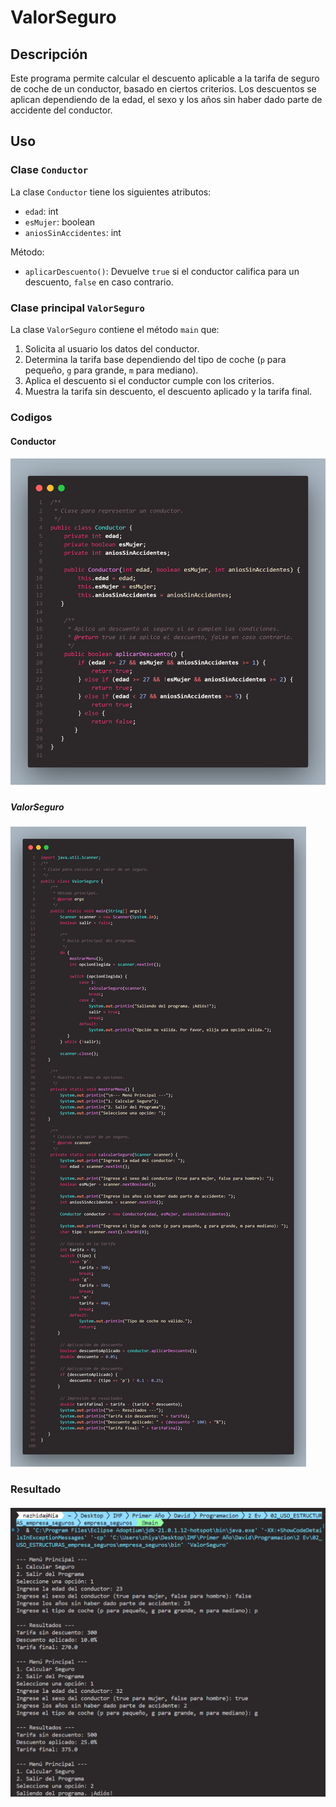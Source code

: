 # ValorSeguro

## Descripción
Este programa permite calcular el descuento aplicable a la tarifa de seguro de coche de un conductor, basado en ciertos criterios. Los descuentos se aplican dependiendo de la edad, el sexo y los años sin haber dado parte de accidente del conductor.

## Uso
### Clase `Conductor`
La clase `Conductor` tiene los siguientes atributos:
- `edad`: int
- `esMujer`: boolean
- `aniosSinAccidentes`: int

Método:
- `aplicarDescuento()`: Devuelve `true` si el conductor califica para un descuento, `false` en caso contrario.

### Clase principal `ValorSeguro`
La clase `ValorSeguro` contiene el método `main` que:
1. Solicita al usuario los datos del conductor.
2. Determina la tarifa base dependiendo del tipo de coche (`p` para pequeño, `g` para grande, `m` para mediano).
3. Aplica el descuento si el conductor cumple con los criterios.
4. Muestra la tarifa sin descuento, el descuento aplicado y la tarifa final.

### Codigos
#### Conductor
##### ![alt text](img/Conductor.png) 
##### ValorSeguro
#### ![alt text](img/ValorSeguro.png) 
### Resultado
#### ![alt text](img/Resultado.png)